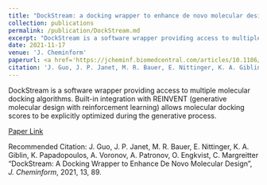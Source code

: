 ```yaml
---
title: "DockStream: a docking wrapper to enhance de novo molecular design"
collection: publications
permalink: /publication/DockStream.md
excerpt: "DockStream is a software wrapper providing access to multiple molecular docking algorithms. Built-in integration with REINVENT (generative molecular design with reinforcement learning) allows molecular docking scores to be optimized during the generative process."
date: 2021-11-17
venue: 'J. Cheminform'
paperurl: <a href='https://jcheminf.biomedcentral.com/articles/10.1186/s13321-021-00563-7'>Paper Link</a>
citation: 'J. Guo, J. P. Janet, M. R. Bauer, E. Nittinger, K. A. Giblin, K. Papadopoulos, A. Voronov, A. Patronov, O. Engkvist, C. Margreitter “DockStream: A Docking Wrapper to Enhance De Novo Molecular Design”, <i>J. Cheminform</i>, 2021, 13, 89.'
---
```

DockStream is a software wrapper providing access to multiple molecular docking algorithms. Built-in integration with REINVENT (generative molecular design with reinforcement learning) allows molecular docking scores to be explicitly optimized during the generative process.

[Paper Link](https://jcheminf.biomedcentral.com/articles/10.1186/s13321-021-00563-7)

Recommended Citation: J. Guo, J. P. Janet, M. R. Bauer, E. Nittinger, K. A. Giblin, K. Papadopoulos, A. Voronov, A. Patronov, O. Engkvist, C. Margreitter “DockStream: A Docking Wrapper to Enhance De Novo Molecular Design”, 
<i>J. Cheminform</i>, 2021, 13, 89.
